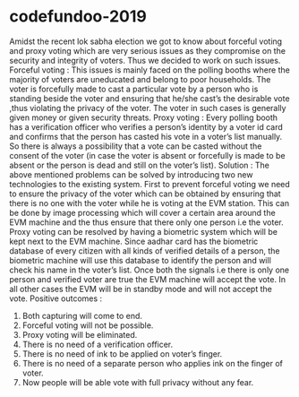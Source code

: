 # codefundoo-2019
Amidst the recent lok sabha election we got to know about forceful voting and proxy voting which are very serious issues as they compromise on the security and integrity of voters. Thus we decided to work on such issues. 
Forceful voting : This issues is mainly faced on the polling booths where the majority of voters are uneducated and belong to poor households. The voter is forcefully made to cast a particular vote by a person who is standing  beside the voter and ensuring that he/she cast’s the desirable vote ,thus violating the privacy of the voter. The voter in such cases is generally given money or given security threats.
Proxy voting : Every polling booth has a verification officer who verifies a person’s identity by a voter id card and confirms that the person has casted his vote in a voter’s list manually. So there is always a possibility that a vote can be casted without the consent of the voter (in case the voter is absent or forcefully is made to be absent or the person is dead and still on the voter’s list).
Solution : The above mentioned problems can be solved by introducing two new technologies to the existing system. First to prevent forceful voting we need to ensure the privacy of the voter which can be obtained by ensuring that there is no one with the voter while he is voting at the EVM station.
This can be done by image processing which will cover a certain area around the EVM machine and the thus ensure that there only one person i.e the voter. Proxy voting can be resolved by having a biometric system which will be kept next to the EVM machine. Since aadhar card has the biometric database of every citizen with all kinds of verified details of a person, the biometric machine will use this database to identify the person and will check his name in the voter’s list. Once both the signals i.e there is only one person and verified voter are true the EVM machine will accept the vote. In all  other cases the EVM will be in standby mode and will not accept the vote.
Positive outcomes : 
1)	Both capturing will come to end.
2)	Forceful voting will not be possible.
3)	Proxy voting will be eliminated.
4)	There is no need of a verification officer.
5)	There is no need of ink to be applied on voter’s finger.
6)	There is no need of a separate person who applies ink on the finger of voter.
7)	Now people will be able vote with full privacy without any fear.

